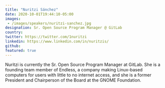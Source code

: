 ```yaml
---
title: "Nuritzi Sánchez"
date: 2020-10-01T19:44:10-05:00
images:
 - /images/speakers/nuritzi-sanchez.jpg
designation: Sr. Open Source Program Manager @ GitLab
country: 
twitter: https://twitter.com/1nuritzi
linkedin: https://www.linkedin.com/in/nuritzis/
github: 
featured: true
---
```


Nuritzi is currently the Sr. Open Source Program Manager at GitLab. She is a founding team member of Endless, a company making Linux-based computers for users with little to no internet access, and she is a former President and Chairperson of the Board at the GNOME Foundation.